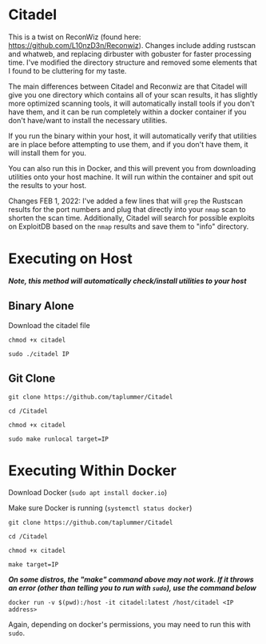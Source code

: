# Citadel

This is a twist on ReconWiz (found here: https://github.com/L10nzD3n/Reconwiz).
Changes include adding rustscan and whatweb, and replacing dirbuster with gobuster for faster processing time. 
I've modified the directory structure and removed some elements that I found to be cluttering for my taste. 

The main differences between Citadel and Reconwiz are that Citadel will give you one directory which contains all of your scan results, it has slightly more optimized scanning tools, it will automatically install tools if you don't have them, and it can be run completely within a docker container if you don't have/want to install the necessary utilities. 

If you run the binary within your host, it will automatically verify that utilities are in place before attempting to use them, and if you don't have them, it will install them for you.

You can also run this in Docker, and this will prevent you from downloading utilities onto your host machine. It will run within the container and spit out the results to your host. 

Changes FEB 1, 2022: I've added a few lines that will ```grep``` the Rustscan results for the port numbers and plug that directly into your ```nmap``` scan to shorten the scan time. Additionally, Citadel will search for possible exploits on ExploitDB based on the ```nmap``` results and save them to "info" directory.  

# Executing on Host
***Note, this method will automatically check/install utilities to your host***
## Binary Alone
Download the citadel file

```chmod +x citadel```

```sudo ./citadel IP```

## Git Clone

```git clone https://github.com/taplummer/Citadel```

```cd /Citadel```

```chmod +x citadel```

```sudo make runlocal target=IP```

# Executing Within Docker
Download Docker (```sudo apt install docker.io```) 

Make sure Docker is running (```systemctl status docker```)

```git clone https://github.com/taplummer/Citadel```

```cd /Citadel```

```chmod +x citadel```

```make target=IP```

***On some distros, the "make" command above may not work. If it throws an error (other than telling you to run with ```sudo```), use the command below***

```docker run -v $(pwd):/host -it citadel:latest /host/citadel <IP address>```

Again, depending on docker's permissions, you may need to run this with ```sudo```.
